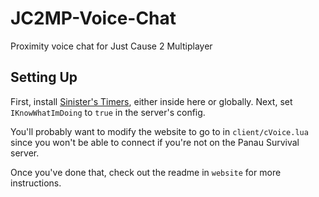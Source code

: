 # JC2MP-Voice-Chat
Proximity voice chat for Just Cause 2 Multiplayer

## Setting Up

First, install [Sinister's Timers](https://github.com/SinisterRectus/JC2MP-TimerExtension), either inside here or globally.
Next, set `IKnowWhatImDoing` to `true` in the server's config.

You'll probably want to modify the website to go to in `client/cVoice.lua` since you won't be able to connect if you're not on the Panau Survival server.

Once you've done that, check out the readme in `website` for more instructions.